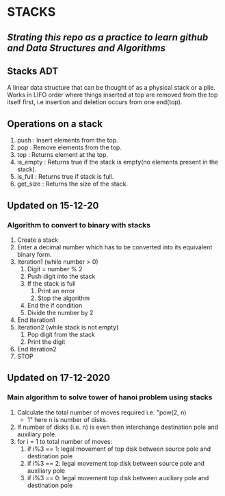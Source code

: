 # STACKS

## ***Strating this repo as a practice to learn github and Data Structures and Algorithms***

## Stacks ADT

A linear data structure that can be thought of as a physical stack or a pile. 
Works in LIFO order where things inserted at top are removed from the top itself first, i.e 
insertion and deletion occurs from one end(top).

## Operations on a stack

1. push : Insert elements from the top.
2. pop : Remove elements from the top.
3. top : Returns element at the top.
4. is_empty : Returns true if the stack is empty(no elements present in the stack).
5. is_full : Returns true if stack is full.
6. get_size : Returns the size of the stack.

## Updated on 15-12-20

### Algorithm to convert to binary with stacks

   1. Create a stack
   2. Enter a decimal number which has to be converted into its equivalent binary form.
   3. Iteration1 (while number > 0)
       1. Digit = number % 2
       2. Push digit into the stack
       3. If the stack is full
            1. Print an error
            2. Stop the algorithm
       4. End the if condition
       5. Divide the number by 2
   4. End iteration1
   5. Iteration2 (while stack is not empty)
       1. Pop digit from the stack
       2. Print the digit
   6. End iteration2
   7. STOP

## Updated on 17-12-2020

### Main algorithm to solve tower of hanoi problem using stacks

1. Calculate the total number of moves required i.e. "pow(2, n)
   - 1" here n is number of disks.
2. If number of disks (i.e. n) is even then interchange destination
   pole and auxiliary pole.
3. for i = 1 to total number of moves:
    1. if i%3 == 1:
    legal movement of top disk between source pole and
        destination pole
    2. if i%3 == 2:
    legal movement top disk between source pole and
        auxiliary pole
    3. if i%3 == 0:
        legal movement top disk between auxiliary pole
        and destination pole

